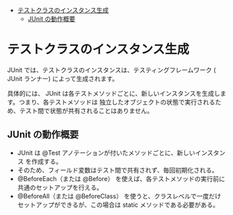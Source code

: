 - [テストクラスのインスタンス生成](#テストクラスのインスタンス生成)
  - [JUnit の動作概要](#junit-の動作概要)


# テストクラスのインスタンス生成

JUnit では、テストクラスのインスタンスは、テスティングフレームワーク ( JUnit ランナー) によって生成されます。

具体的には、 JUnit は各テストメソッドごとに、新しいインスタンスを生成します。つまり、各テストメソッドは 独立したオブジェクトの状態で実行されるため、テスト間で状態が共有されることはありません。


## JUnit の動作概要

- JUnit は @Test アノテーションが付いたメソッドごとに、新しいインスタンス を作成する。
- そのため、フィールド変数はテスト間で共有されず、毎回初期化される。
- @BeforeEach（または @Before） を使えば、各テストメソッドの実行前に共通のセットアップを行える。
- @BeforeAll（または @BeforeClass） を使うと、クラスレベルで一度だけセットアップができるが、この場合は static メソッドである必要がある。



